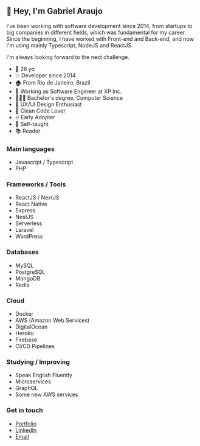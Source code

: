 

## 👋  Hey, I'm Gabriel Araujo

I've been working with software development since 2014, from startups to big companies in different fields, which was fundamental for my career. Since the beginning, I have worked with Front-end and Back-end, and now I'm using mainly Typescript, NodeJS and ReactJS. 

I'm always looking forward to the next challenge.

  - 🎉 26 yo
  - 💥 Developer since 2014
  - 🏠 From Rio de Janeiro, Brazil
  - 🚀 Working as Software Engineer at XP Inc.
  - 👨🏻‍🎓 Bachelor's degree, Computer Science
  - 💫 UX/UI Design Enthusiast
  - 💙 Clean Code Lover
  - 🔥 Early Adopter
  - 🔫 Self-taught
  - 📚 Reader

### Main languages
  - Javascript / Typescript
  - PHP

### Frameworks / Tools
  - ReactJS / NextJS
  - React Native
  - Express
  - NestJS
  - Serverless
  - Laravel
  - WordPress

### Databases
  - MySQL
  - PostgreSQL
  - MongoDB
  - Redis

### Cloud
  - Docker
  - AWS (Amazon Web Services)
  - DigitalOcean
  - Heroku
  - Firebase
  - CI/CD Pipelines

### Studying / Improving
  - Speak English Fluently
  - Microservices
  - GraphQL
  - Some new AWS services

### Get in touch

- [Portfolio](https://ogabrielaraujo.com.br/)
- [LinkedIn](https://www.linkedin.com/in/ogabrielaraujo/)
- [Email](mailto:gabriiel66@gmail.com)
